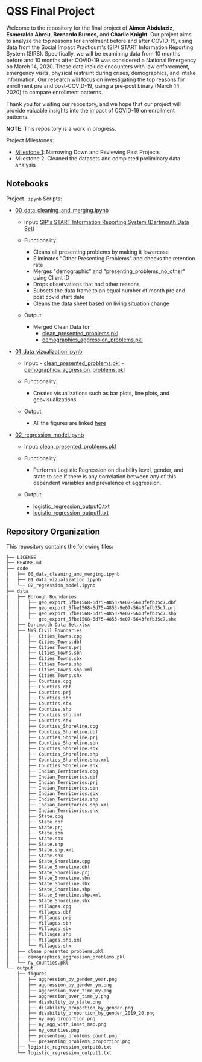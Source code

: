 # QSS Final Project 

Welcome to the repository for the final project of **Aimen Abdulaziz**, **Esmeralda Abreu**, **Bernardo Burnes**, and **Charlie Knight**. Our project aims to analyze the top reasons for enrollment before and after COVID-19, using data from the Social Impact Practicum's (SIP) START Information Reporting System (SIRS). Specifically, we will be examining data from 10 months before and 10 months after COVID-19 was considered a National Emergency on March 14, 2020. These data include encounters with law enforcement, emergency visits, physical restraint during crises, demographics, and intake information. Our research will focus on investigating the top reasons for enrollment pre and post-COVID-19, using a pre-post binary (March 14, 2020) to compare enrollment patterns. 

Thank you for visiting our repository, and we hope that our project will provide valuable insights into the impact of COVID-19 on enrollment patterns.

**NOTE**: This repository is a work in progress.

Project Milestones:
- [Milestone 1](https://www.overleaf.com/read/tycrnpqwcgtj): Narrowing Down and Reviewing Past Projects 
- Milestone 2: Cleaned the datasets and completed preliminary data analysis

## Notebooks

Project `.ipynb` Scripts:
- [00_data_cleaning_and_merging.ipynb](https://github.com/aimenabdulaziz/qss_final_project/blob/main/code/00_data_cleaning_and_merging.ipynb)
  - Input: [SIP's START Information Reporting System (Dartmouth Data Set)](https://github.com/aimenabdulaziz/qss_final_project/blob/main/data/Dartmouth%20Data%20Set.xlsx)
  - Functionality:
    - Cleans all presenting problems by making it lowercase
    - Eliminates "Other Presenting Problems" and checks the retention rate
    - Merges "demographic" and "presenting_problems_no_other" using Client ID
    - Drops observations that had other reasons
    - Subsets the data frame to an equal number of month pre and post covid start date
    - Cleans the data sheet based on living situation change

  - Output: 
    - Merged Clean Data for 
        - [clean_presented_problems.pkl](https://github.com/aimenabdulaziz/qss_final_project/blob/main/data/clean_presented_problems.pkl)
        - [demographics_aggression_problems.pkl](https://github.com/aimenabdulaziz/qss_final_project/blob/main/data/demographics_aggression_problems.pkl)
 
  
- [01_data_vizualization.ipynb](https://github.com/aimenabdulaziz/qss_final_project/blob/main/code/01_data_vizualization.ipynb)
  - Input:
        - [clean_presented_problems.pkl](https://github.com/aimenabdulaziz/qss_final_project/blob/main/data/clean_presented_problems.pkl)
        - [demographics_aggression_problems.pkl](https://github.com/aimenabdulaziz/qss_final_project/blob/main/data/demographics_aggression_problems.pkl)
  - Functionality:
    - Creates visualizations such as bar plots, line plots, and geovisualizations

  - Output: 
    - All the figures are linked [here](https://github.com/aimenabdulaziz/qss_final_project/tree/main/output/figures)

- [02_regression_model.ipynb](https://github.com/aimenabdulaziz/qss_final_project/blob/main/code/02_regression_model.ipynb)
  - Input: [clean_presented_problems.pkl](https://github.com/aimenabdulaziz/qss_final_project/blob/main/data/clean_presented_problems.pkl)
  
  - Functionality:
    - Performs Logistic Regression on disability level, gender, and state to see if there is any correlation between any of this dependent variables and prevalence of aggression.

  - Output: 
    - [logistic_regression_output0.txt](https://github.com/aimenabdulaziz/qss_final_project/blob/main/output/logistic_regression_output0.txt)
    - [logistic_regression_output1.txt](https://github.com/aimenabdulaziz/qss_final_project/blob/main/output/logistic_regression_output1.txt)

## Repository Organization

This repository contains the following files:
```bash
├── LICENSE
├── README.md
├── code
│   ├── 00_data_cleaning_and_merging.ipynb
│   ├── 01_data_vizualization.ipynb
│   └── 02_regression_model.ipynb
├── data
│   ├── Borough Boundaries
│   │   ├── geo_export_5fbe1568-6d75-4853-9e07-5643fefb35c7.dbf
│   │   ├── geo_export_5fbe1568-6d75-4853-9e07-5643fefb35c7.prj
│   │   ├── geo_export_5fbe1568-6d75-4853-9e07-5643fefb35c7.shp
│   │   └── geo_export_5fbe1568-6d75-4853-9e07-5643fefb35c7.shx
│   ├── Dartmouth Data Set.xlsx
│   ├── NYS_Civil_Boundaries
│   │   ├── Cities_Towns.cpg
│   │   ├── Cities_Towns.dbf
│   │   ├── Cities_Towns.prj
│   │   ├── Cities_Towns.sbn
│   │   ├── Cities_Towns.sbx
│   │   ├── Cities_Towns.shp
│   │   ├── Cities_Towns.shp.xml
│   │   ├── Cities_Towns.shx
│   │   ├── Counties.cpg
│   │   ├── Counties.dbf
│   │   ├── Counties.prj
│   │   ├── Counties.sbn
│   │   ├── Counties.sbx
│   │   ├── Counties.shp
│   │   ├── Counties.shp.xml
│   │   ├── Counties.shx
│   │   ├── Counties_Shoreline.cpg
│   │   ├── Counties_Shoreline.dbf
│   │   ├── Counties_Shoreline.prj
│   │   ├── Counties_Shoreline.sbn
│   │   ├── Counties_Shoreline.sbx
│   │   ├── Counties_Shoreline.shp
│   │   ├── Counties_Shoreline.shp.xml
│   │   ├── Counties_Shoreline.shx
│   │   ├── Indian_Territories.cpg
│   │   ├── Indian_Territories.dbf
│   │   ├── Indian_Territories.prj
│   │   ├── Indian_Territories.sbn
│   │   ├── Indian_Territories.sbx
│   │   ├── Indian_Territories.shp
│   │   ├── Indian_Territories.shp.xml
│   │   ├── Indian_Territories.shx
│   │   ├── State.cpg
│   │   ├── State.dbf
│   │   ├── State.prj
│   │   ├── State.sbn
│   │   ├── State.sbx
│   │   ├── State.shp
│   │   ├── State.shp.xml
│   │   ├── State.shx
│   │   ├── State_Shoreline.cpg
│   │   ├── State_Shoreline.dbf
│   │   ├── State_Shoreline.prj
│   │   ├── State_Shoreline.sbn
│   │   ├── State_Shoreline.sbx
│   │   ├── State_Shoreline.shp
│   │   ├── State_Shoreline.shp.xml
│   │   ├── State_Shoreline.shx
│   │   ├── Villages.cpg
│   │   ├── Villages.dbf
│   │   ├── Villages.prj
│   │   ├── Villages.sbn
│   │   ├── Villages.sbx
│   │   ├── Villages.shp
│   │   ├── Villages.shp.xml
│   │   └── Villages.shx
│   ├── clean_presented_problems.pkl
│   ├── demographics_aggression_problems.pkl
│   └── ny_counties.pkl
└── output
    ├── figures
    │   ├── aggression_by_gender_year.png
    │   ├── aggression_by_gender_ym.png
    │   ├── aggression_over_time_my.png
    │   ├── aggression_over_time_y.png
    │   ├── disability_by_state.png
    │   ├── disability_proportion_by_gender.png
    │   ├── disability_proportion_by_gender_2019_20.png
    │   ├── ny_agg_proportion.png
    │   ├── ny_agg_with_inset_map.png
    │   ├── ny_counties.png
    │   ├── presenting_problems_count.png
    │   └── presenting_problems_proportion.png
    ├── logistic_regression_output0.txt
    └── logistic_regression_output1.txt
```